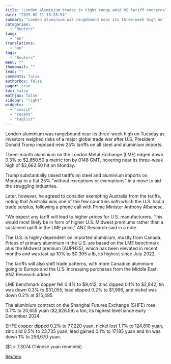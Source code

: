 ```yaml
---
title: "London aluminium trades in tight range amid US tariff concerns"
date: "2025-02-11 10:28:54"
summary: "London aluminium was rangebound near its three-week high on Tuesday as investors weighed risks of a major global trade war after U.S. President Donald Trump imposed new 25% tariffs on all steel and aluminium imports.Three-month aluminium on the London Metal Exchange (LME) edged down 0.3% to $2,650.50 a metric ton..."
categories:
  - "Reuters"
lang:
  - "en"
translations:
  - "en"
tags:
  - "Reuters"
menu: ""
thumbnail: ""
lead: ""
comments: false
authorbox: false
pager: true
toc: false
mathjax: false
sidebar: "right"
widgets:
  - "search"
  - "recent"
  - "taglist"
---
```


London aluminium was rangebound near its three-week high on Tuesday as investors weighed risks of a major global trade war after U.S. President Donald Trump imposed new 25% tariffs on all steel and aluminium imports.

Three-month aluminium on the London Metal Exchange (LME) edged down 0.3% to $2,650.50 a metric ton by 0148 GMT, hovering near its three-week high of $2,662.50 hit on Monday.

Trump substantially raised tariffs on steel and aluminium imports on Monday to a flat 25% "without exceptions or exemptions" in a move to aid the struggling industries.

Later, however, he agreed to consider exempting Australia from the tariffs, noting that Australia was one of the few countries with which the U.S. had a trade surplus, following a phone call with Prime Minister Anthony Albanese.

"We expect any tariff will lead to higher prices for U.S. manufacturers. This would most likely be in form of higher U.S. Midwest premiums rather than a sustained uplift in the LME price," ANZ Research said in a note.

The U.S. is highly dependent on imported aluminium, mostly from Canada. Prices of primary aluminium in the U.S. are based on the LME benchmark plus the Midwest premium (AUPH25), which has been elevated in recent months and was last up 10% to $0.305 a lb, its highest since July 2022.

The tariffs will also shift trade patterns, with more Canadian aluminium going to Europe and the U.S. increasing purchases from the Middle East, ANZ Research added.

LME benchmark copper fell 0.4% to $9,412, zinc dipped 0.1% to $2,842, tin was down 0.3% to $31,055, lead slipped 0.2% to $1,996, and nickel was down 0.2% at $15,495.

The aluminium contract on the Shanghai Futures Exchange (SHFE) rose 0.7% to 20,655 yuan ($2,826.59) a ton, its highest level since early December 2024.

SHFE copper dipped 0.2% to 77,220 yuan, nickel lost 1.7% to 124,810 yuan, zinc slid 0.5% to 23,735 yuan, lead gained 0.1% to 17,185 yuan and tin was down 1% to 256,670 yuan.

($1 = 7.3074 Chinese yuan renminbi)

[Reuters](https://www.tradingview.com/news/reuters.com,2025:newsml_L1N3P202I:0-london-aluminium-trades-in-tight-range-amid-us-tariff-concerns/)
